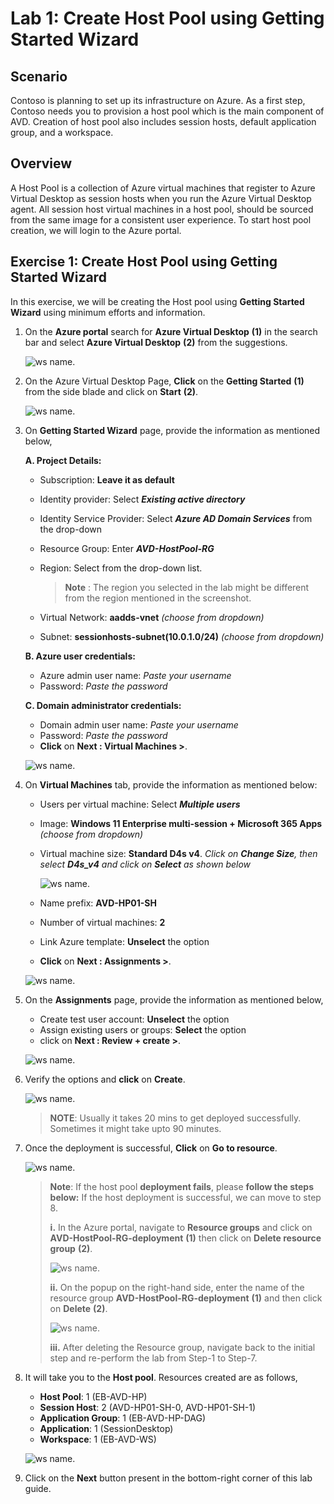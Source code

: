 # Lab 1: Create Host Pool using Getting Started Wizard

## **Scenario**

 Contoso is planning to set up its infrastructure on Azure. As a first step, Contoso needs you to provision a host pool which is the main component of AVD. Creation of host pool also includes session hosts, default application group, and a workspace.

## **Overview**

A Host Pool is a collection of Azure virtual machines that register to Azure Virtual Desktop as session hosts when you run the Azure Virtual Desktop agent. All session host virtual machines in a host pool, should be sourced from the same image for a consistent user experience. To start host pool creation, we will login to the Azure portal.
 
## Exercise 1: Create Host Pool using Getting Started Wizard

In this exercise, we will be creating the Host pool using **Getting Started Wizard** using minimum efforts and information.

1. On the **Azure portal** search for **Azure Virtual Desktop** **(1)** in the search bar and select **Azure Virtual Desktop** **(2)** from the suggestions.

   ![ws name.](media/2avd1.png)
   
1. On the Azure Virtual Desktop Page, **Click** on the **Getting Started** **(1)** from the side blade and click on **Start** **(2)**.

   ![ws name.](media-1/Ex1-task1-step2.png)
   
1. On **Getting Started Wizard** page, provide the information as mentioned below,

   **A. Project Details:**

   - Subscription: **Leave it as default**
   - Identity provider: Select ***Existing active directory***
   - Identity Service Provider: Select ***Azure AD Domain Services*** from the drop-down
   - Resource Group: Enter ***AVD-HostPool-RG***
   - Region: Select **<inject key="Region" enableCopy="false"/>** from the drop-down list.

      >**Note** : The region you selected in the lab might be different from the region mentioned in the screenshot.
      
   - Virtual Network: **aadds-vnet** *(choose from dropdown)*
   - Subnet: **sessionhosts-subnet(10.0.1.0/24)** *(choose from dropdown)*
   
   **B. Azure user credentials:**
   
   - Azure admin user name: *Paste your username* **<inject key="AzureAdUserEmail" />**
   - Password: *Paste the password* **<inject key="AzureAdUserPassword" />**

   **C. Domain administrator credentials:**
   
   - Domain admin user name: *Paste your username* **<inject key="AzureAdUserEmail" />**
   - Password: *Paste the password* **<inject key="AzureAdUserPassword" />**
   - **Click** on **Next : Virtual Machines >**.

   ![ws name.](media/gsw6.png)
   
1. On **Virtual Machines** tab, provide the information as mentioned below:
   
   - Users per virtual machine: Select ***Multiple users***
   - Image: **Windows 11 Enterprise multi-session + Microsoft 365 Apps** *(choose from dropdown)*
   - Virtual machine size: **Standard D4s v4**. *Click on **Change Size**, then select **D4s_v4** and click on **Select** as shown below*

     ![ws name.](media/2avd18.png)
   
   - Name prefix: **AVD-HP01-SH**
   - Number of virtual machines: **2**
   - Link Azure template: **Unselect** the option
   - **Click** on **Next : Assignments >**.

   ![ws name.](../Azure-Virtual-Desktop-v3/media-1/Vmimage.png)
   
1. On the **Assignments** page, provide the information as mentioned below, 
   
   - Create test user account: **Unselect** the option
   - Assign existing users or groups: **Select** the option
   - click on **Next : Review + create >**.

   ![ws name.](media/gsw4.png)
   
1. Verify the options and **click** on **Create**.

   ![ws name.](../Azure-Virtual-Desktop-v3/media/createhostpoolnew1.png)
   
   >**NOTE**: Usually it takes 20 mins to get deployed successfully. Sometimes it might take upto 90 minutes.
   
1. Once the deployment is successful, **Click** on **Go to resource**.

   ![ws name.](media/gsw7.png)
   
   >**Note**: If the host pool **deployment fails**, please **follow the steps below:**
   >If the host deployment is successful, we can move to step 8.
   >
   >**i.** In the Azure portal, navigate to **Resource groups** and click on **AVD-HostPool-RG-deployment** **(1)** then click on **Delete resource group** **(2)**.
   >
   >![ws name.](media/fla1.png)
   >
   >**ii.** On the popup on the right-hand side, enter the name of the resource group **AVD-HostPool-RG-deployment** **(1)** and then click on **Delete** **(2)**.
   >
   > ![ws name.](media/fla2.png)
   > 
   >**iii.** After deleting the Resource group, navigate back to the initial step and re-perform the lab from Step-1 to Step-7.

   
1. It will take you to the **Host pool**. Resources created are as follows,

   - **Host Pool**: 1 (EB-AVD-HP)
   - **Session Host**: 2 (AVD-HP01-SH-0, AVD-HP01-SH-1)
   - **Application Group**: 1 (EB-AVD-HP-DAG)
   - **Application**: 1 (SessionDesktop)
   - **Workspace**: 1 (EB-AVD-WS)

   ![ws name.](media/gsw8.png)
   
1. Click on the **Next** button present in the bottom-right corner of this lab guide.  
   
